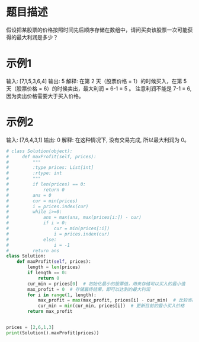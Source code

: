 

# 题目描述
假设把某股票的价格按照时间先后顺序存储在数组中，请问买卖该股票一次可能获得的最大利润是多少？

# 示例1
输入: [7,1,5,3,6,4]
输出: 5
解释: 在第 2 天（股票价格 = 1）的时候买入，在第 5 天（股票价格 = 6）的时候卖出，最大利润 = 6-1 = 5 。
     注意利润不能是 7-1 = 6, 因为卖出价格需要大于买入价格。

# 示例2
输入: [7,6,4,3,1]
输出: 0
解释: 在这种情况下, 没有交易完成, 所以最大利润为 0。

```python
# class Solution(object):
#     def maxProfit(self, prices):
#         """
#         :type prices: List[int]
#         :rtype: int
#         """
#         if len(prices) == 0:
#             return 0
#         ans = 0
#         cur = min(prices)
#         i = prices.index(cur)
#         while i>=0:
#             ans = max(ans, max(prices[i:]) - cur)
#             if i > 0:
#                 cur = min(prices[:i])
#                 i = prices.index(cur)
#             else:
#                 i = -1
#         return ans
class Solution:
    def maxProfit(self, prices):
        length = len(prices)
        if length == 0:
            return 0
        cur_min = prices[0]  # 初始化最小的股票值，用来存储可以买入的最小值
        max_profit = 0  # 存储最终结果，即可以达到的最大利润
        for i in range(1, length):
            max_profit = max(max_profit, prices[i] - cur_min)  # 比较当前可以得到的最大利润和当前位置的利润
            cur_min = min(cur_min, prices[i])  # 更新目前的最小买入价格
        return max_profit


prices = [2,6,1,3]
print(Solution().maxProfit(prices))